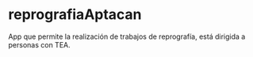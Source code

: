 # reprografiaAptacan
App que permite la realización de trabajos de reprografía, está dirigida a personas con TEA.
